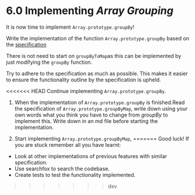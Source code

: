 # **6.0** Implementing _Array Grouping_

It is now time to implement `Array.prototype.groupBy`!

Write the implementation of the function `Array.prototype.groupBy` based on the [specification](../../Specification/Specification_Array_Grouping.md) 


There is not need to start on `groupByToMap`as this can be implemented by just modifying the `groupBy` function. 

Try to adhere to the specification as much as possible. This makes it easier to ensure the functionality outline by the specification is upheld. 

<<<<<<< HEAD
Continue implementing `Array.prototype.groupBy`. 

1. When the implementation of `Array.prototype.groupBy` is finished.Read the specification of `Array.prototype.groupByMap`, write down using your own words what you think you have to change from *groupBy* to implement this. Write down in an md file before starting the implementation. 

2. Start implementing `Array.prototype.groupByMap`,
=======
Good luck! If you are stuck remember all you have learnt: 
- Look at other implementations of previous features with similar specification. 
- Use searchfox to search the codebase.
- Create tests to test the functionality implemented. 
>>>>>>> dev
